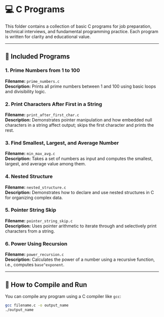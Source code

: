 # 💻 C Programs

This folder contains a collection of basic C programs for job preparation, technical interviews, and fundamental programming practice. Each program is written for clarity and educational value.

---

## 📘 Included Programs

### 1. Prime Numbers from 1 to 100
**Filename:** `prime_numbers.c`  
**Description:** Prints all prime numbers between 1 and 100 using basic loops and divisibility logic.

### 2. Print Characters After First in a String
**Filename:** `print_after_first_char.c`  
**Description:** Demonstrates pointer manipulation and how embedded null characters in a string affect output; skips the first character and prints the rest.

### 3. Find Smallest, Largest, and Average Number
**Filename:** `min_max_avg.c`  
**Description:** Takes a set of numbers as input and computes the smallest, largest, and average value among them.

### 4. Nested Structure
**Filename:** `nested_structure.c`  
**Description:** Demonstrates how to declare and use nested structures in C for organizing complex data.

### 5. Pointer String Skip
**Filename:** `pointer_string_skip.c`  
**Description:** Uses pointer arithmetic to iterate through and selectively print characters from a string.

### 6. Power Using Recursion
**Filename:** `power_recursion.c`  
**Description:** Calculates the power of a number using a recursive function, i.e., computes `base^exponent`.

---

## 🚀 How to Compile and Run

You can compile any program using a C compiler like `gcc`:

```bash
gcc filename.c -o output_name
./output_name
